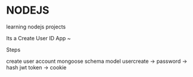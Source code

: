 # NODEJS
learning nodejs projects

Its a Create User ID App ~

Steps 

create user account 
mongoose
schema
model
usercreate -> password -> hash
jwt token -> cookie

